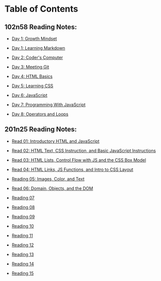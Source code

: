 # Table of Contents

## 102n58 Reading Notes:


+ [Day 1: Growth Mindset](d1-growth-mindset.md)

+ [Day 1: Learning Markdown](d1-learning-markdown.md)

+ [Day 2: Coder's Computer](d2-coders-computer.md)

+ [Day 3: Meeting Git](d3-meeting-git.md)

+ [Day 4: HTML Basics](d4-html-basics.md)

+ [Day 5: Learning CSS](d5-learning-css.md)

+ [Day 6: JavaScript](d6-JavaScript.md)

+ [Day 7: Programming With JavaScript](d7-programming-with-js.md)

+ [Day 8: Operators and Loops](d8-operators-and-loops.md)

## 201n25 Reading Notes:

+ [Read 01: Introductory HTML and JavaScript](class-01.md)

+ [Read 02: HTML Text, CSS Instruction, and Basic JavaScript Instructions](class-02.md)

+ [Read 03: HTML Lists, Control Flow with JS and the CSS Box Model](class-03.md)

+ [Read 04: HTML Links, JS Functions, and Intro to CSS Layout](class-04.md)

+ [Reading 05: Images, Color, and Text](class-05.md)

+ [Read 06: Domain, Objects, and the DOM](class-06.md)

+ [Reading 07]()

+ [Reading 08]()

+ [Reading 09]()

+ [Reading 10]()

+ [Reading 11]()

+ [Reading 12]()

+ [Reading 13]()

+ [Reading 14]()

+ [Reading 15]()